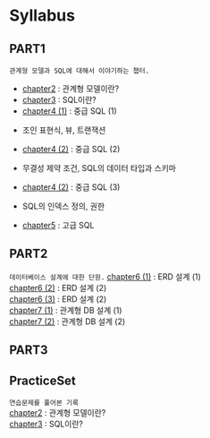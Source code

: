 # Syllabus

## PART1
`관계형 모델과 SQL에 대해서 이야기하는 챕터.` 

* [chapter2](./PART1/chapter2.md) : 관계형 모델이란?  
* [chapter3](./PART1/chapter3.md) : SQL이란?  
* [chapter4 (1)](./PART1/chapter4_1.md) : 중급 SQL (1)  
 - 조인 표현식, 뷰, 트랜잭션  
* [chapter4 (2)](./PART1/chapter4_2.md) : 중급 SQL (2)  
 - 무결성 제약 조건, SQL의 데이터 타입과 스키마  
* [chapter4 (2)](./PART1/chapter4_3.md) : 중급 SQL (3)  
 - SQL의 인덱스 정의, 권한  
* [chapter5](./PART1/chapter5.md) : 고급 SQL  

## PART2
`데이터베이스 설계에 대한 단원.` 
[chapter6 (1)](./PART2/chapter6_1.md) : ERD 설계 (1)  
[chapter6 (2)](./PART2/chapter6_2.md) : ERD 설계 (2)  
[chapter6 (3)](./PART2/chapter6_3.md) : ERD 설계 (2)  
[chapter7 (1)](./PART2/chapter7_1.md) : 관계형 DB 설계 (1)  
[chapter7 (2)](./PART2/chapter7_2.md) : 관계형 DB 설계 (2)  

## PART3

## PracticeSet
`연습문제를 풀어본 기록`  
[chapter2](./PracticeSet/chapter2.md) : 관계형 모델이란?  
[chapter3](./PracticeSet/chapter3.md) : SQL이란?  
